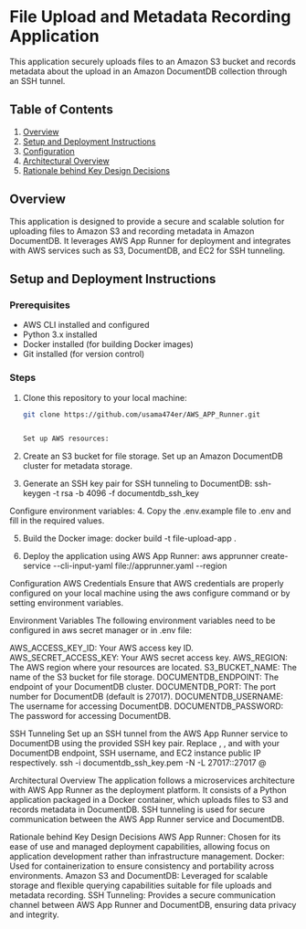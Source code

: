 # File Upload and Metadata Recording Application

This application securely uploads files to an Amazon S3 bucket and records metadata about the upload in an Amazon DocumentDB collection through an SSH tunnel.

## Table of Contents
1. [Overview](#overview)
2. [Setup and Deployment Instructions](#setup-and-deployment-instructions)
3. [Configuration](#configuration)
4. [Architectural Overview](#architectural-overview)
5. [Rationale behind Key Design Decisions](#rationale-behind-key-design-decisions)


## Overview
This application is designed to provide a secure and scalable solution for uploading files to Amazon S3 and recording metadata in Amazon DocumentDB. It leverages AWS App Runner for deployment and integrates with AWS services such as S3, DocumentDB, and EC2 for SSH tunneling.

## Setup and Deployment Instructions
### Prerequisites
- AWS CLI installed and configured
- Python 3.x installed
- Docker installed (for building Docker images)
- Git installed (for version control)

### Steps
1. Clone this repository to your local machine:
   ```bash
   git clone https://github.com/usama474er/AWS_APP_Runner.git
   

   Set up AWS resources:

2. Create an S3 bucket for file storage.
   Set up an Amazon DocumentDB cluster for metadata storage.

3. Generate an SSH key pair for SSH tunneling to DocumentDB:
ssh-keygen -t rsa -b 4096 -f documentdb_ssh_key

Configure environment variables:
4. Copy the .env.example file to .env and fill in the required values.

5. Build the Docker image:
docker build -t file-upload-app .

6. Deploy the application using AWS App Runner:
aws apprunner create-service --cli-input-yaml file://apprunner.yaml --region <your-region>


Configuration
AWS Credentials
Ensure that AWS credentials are properly configured on your local machine using the aws configure command or by setting environment variables.

Environment Variables
The following environment variables need to be configured in aws secret manager or in .env file:

AWS_ACCESS_KEY_ID: Your AWS access key ID.
AWS_SECRET_ACCESS_KEY: Your AWS secret access key.
AWS_REGION: The AWS region where your resources are located.
S3_BUCKET_NAME: The name of the S3 bucket for file storage.
DOCUMENTDB_ENDPOINT: The endpoint of your DocumentDB cluster.
DOCUMENTDB_PORT: The port number for DocumentDB (default is 27017).
DOCUMENTDB_USERNAME: The username for accessing DocumentDB.
DOCUMENTDB_PASSWORD: The password for accessing DocumentDB.

SSH Tunneling
Set up an SSH tunnel from the AWS App Runner service to DocumentDB using the provided SSH key pair. Replace <DocumentDB Endpoint>, <username>, and <EC2 Instance Public IP> with your DocumentDB endpoint, SSH username, and EC2 instance public IP respectively.
ssh -i documentdb_ssh_key.pem -N -L 27017:<DocumentDB Endpoint>:27017 <username>@<EC2 Instance Public IP>


Architectural Overview
The application follows a microservices architecture with AWS App Runner as the deployment platform. It consists of a Python application packaged in a Docker container, which uploads files to S3 and records metadata in DocumentDB. SSH tunneling is used for secure communication between the AWS App Runner service and DocumentDB.


Rationale behind Key Design Decisions
AWS App Runner: Chosen for its ease of use and managed deployment capabilities, allowing focus on application development rather than infrastructure management.
Docker: Used for containerization to ensure consistency and portability across environments.
Amazon S3 and DocumentDB: Leveraged for scalable storage and flexible querying capabilities suitable for file uploads and metadata recording.
SSH Tunneling: Provides a secure communication channel between AWS App Runner and DocumentDB, ensuring data privacy and integrity.












